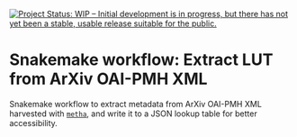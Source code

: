 [![Project Status: WIP – Initial development is in progress, but there has not yet been a stable, usable release suitable for the public.](https://www.repostatus.org/badges/latest/wip.svg)](https://www.repostatus.org/#wip)

# Snakemake workflow: Extract LUT from ArXiv OAI-PMH XML

Snakemake workflow to extract metadata from ArXiv OAI-PMH XML 
harvested with [`metha`](https://github.com/miku/metha),
and write it to a JSON lookup table for better accessibility.
